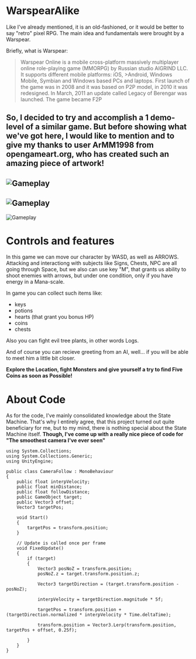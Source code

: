 # WarspearAlike
Like I've already mentioned, it is an old-fashioned, or it would be better to say "retro" pixel RPG.
The main idea and fundamentals were brought by a Warspear.

Briefly, what is Warspear:
>Warspear Online is a mobile cross-platform massively multiplayer online role-playing game (MMORPG) by Russian studio AIGRIND LLC. It supports different mobile platforms: iOS, >Android, Windows Mobile, Symbian and Windows based PCs and laptops. First launch of the game was in 2008 and it was based on P2P model, in 2010 it was redesigned. 
>In March, 2011 an update called Legacy of Berengar was launched. The game became F2P

So, I decided to try and accomplish a 1 demo-level of a similar game. But before showing what we've got here, I would like to mention and to give my thanks to user ArMM1998 from opengameart.org, who has created such an amazing piece of artwork!
---
![Gameplay](https://github.com/hadhehog/WarspearAlike1/blob/master/WSA1/sho1.PNG)
---
![Gameplay](https://github.com/hadhehog/WarspearAlike1/blob/master/WSA1/sho2.PNG)
---
![Gameplay](https://github.com/hadhehog/WarspearAlike1/blob/master/WSA1/sho6.PNG)

# Controls and features

In this game we can move our character by WASD, as well as ARROWS. 
Attacking and interactiong with subjects like Signs, Chests, NPC are all going through Space, but we also can use key "M", 
that grants us ability to shoot enemies with arrows, but under one condition, only if you have energy in a Mana-scale.

In game you can collect such items like:
 - keys
 - potions
 - hearts (that grant you bonus HP)
 - coins
 - chests

Also you can fight evil tree plants, in other words Logs.

And of course you can recieve greeting from an AI, well... if you will be able to meet him a little bit closer.

**Explore the Location, fight Monsters and give yourself a try to find Five Coins as soon as Possible!**

# About Code

As for the code, I've mainly consolidated knowledge about the State Machine. That's why I entirely agree, that this project turned out quite beneficiary for me,
but to my mind, there is nothing special about the State Machine itself. 
**Though, I've come up with a really nice piece of code for "The smoothest camera I've ever seen"** 
  
```
using System.Collections;
using System.Collections.Generic;
using UnityEngine;

public class CameraFollow : MonoBehaviour
{
    public float interpVelocity;
    public float minDistance;
    public float followDistance;
    public GameObject target;
    public Vector3 offset;
    Vector3 targetPos;

    void Start()
    {
        targetPos = transform.position;
    }

    // Update is called once per frame
    void FixedUpdate()
    {
        if (target)
        {
            Vector3 posNoZ = transform.position;
            posNoZ.z = target.transform.position.z;

            Vector3 targetDirection = (target.transform.position - posNoZ);

            interpVelocity = targetDirection.magnitude * 5f;

            targetPos = transform.position + (targetDirection.normalized * interpVelocity * Time.deltaTime);

            transform.position = Vector3.Lerp(transform.position, targetPos + offset, 0.25f);

        }
    }
}
```
